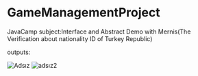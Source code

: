 # GameManagementProject
 JavaCamp subject:Interface and Abstract Demo with Mernis(The Verification about nationality ID of Turkey Republic)


outputs:

![Adsız](https://user-images.githubusercontent.com/34512770/117076561-41000f80-ad3f-11eb-9c7c-5a7caaa74007.png)
![adsız2](https://user-images.githubusercontent.com/34512770/117076574-452c2d00-ad3f-11eb-8ae5-2985cf9a3a94.png)
